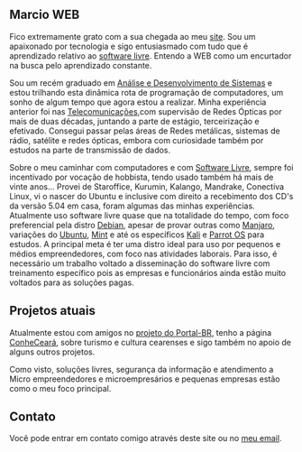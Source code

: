 ## Marcio WEB

Fico extremamente grato com a sua chegada ao meu [site](https://marciolinux.github.io). Sou um apaixonado por tecnologia e sigo entusiasmado com tudo que é aprendizado relativo ao [software livre](https://www.gnu.org). Entendo a WEB como um encurtador na busca pelo aprendizado constante.

Sou um recém graduado em [Análise e Desenvolvimento de Sistemas](https://www.unicarioca.edu.br/cursos/graduacao/analise-e-desenvolvimento-de-sistemas) e estou trilhando esta dinâmica rota de programação de computadores, um sonho de algum tempo que agora estou a realizar. Minha experiência anterior foi nas [Telecomunicações](https://pt.wikipedia.org/wiki/Oi_(empresa)),com supervisão de Redes Ópticas por mais de duas décadas, juntando a parte de estágio, terceirização e efetivado. Consegui passar pelas áreas de Redes metálicas, sistemas de rádio, satélite e redes ópticas, embora com curiosidade também por estudos na parte de transmissão de dados.

Sobre o meu caminhar com computadores e com [Software Livre](http://www.gnu.org/), sempre foi incentivado por vocação de hobbista, tendo usado também há mais de vinte anos... Provei de Staroffice, Kurumin, Kalango, Mandrake, Conectiva Linux, vi o nascer do Ubuntu e inclusive com direito a recebimento dos CD's da versão 5.04 em casa, foram algumas das minhas experiências. Atualmente uso software livre quase que na totalidade do tempo, com foco preferencial pela distro [Debian](http://debian.org), apesar de provar outras como [Manjaro](https://manjaro.org), variações do [Ubuntu](https://ubuntu.com/), [Mint](https://linuxmint.com) e até os específicos [Kali](https://www.kali.org/) e [Parrot OS](https://www.parrotlinux.org/) para estudos. A principal meta é ter uma distro ideal para uso por pequenos e médios empreendedores, com foco nas atividades laborais. Para isso, é necessário um trabalho voltado a disseminação do software livre com treinamento específico pois as empresas e funcionários ainda estão muito voltados para as soluções pagas.

## Projetos atuais

Atualmente estou com amigos no [projeto do Portal-BR](http://portal-br.com/), tenho a página [ConheCeará](https://fb.com/conheceara), sobre turismo e cultura cearenses e sigo também no apoio de alguns outros projetos.

Como visto, soluções livres, segurança da informação e atendimento a Micro empreendedores e microempresários e pequenas empresas estão como o meu foco principal.

## Contato

Você pode entrar em contato comigo através deste site ou no [meu email](mailto:marcio.ascoelho@gmail.com).
